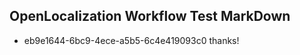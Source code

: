 ## OpenLocalization Workflow Test MarkDown
* eb9e1644-6bc9-4ece-a5b5-6c4e419093c0 thanks!

<!--HONumber=Jul16_HO2-->


